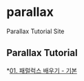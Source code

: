 # parallax
Parallax Tutorial Site
## Parallax Tutorial
*[01. 패럴럭스 배우기 - 기본](https://ciellapluie.github.io/parallax_basic/parallax01.html)
